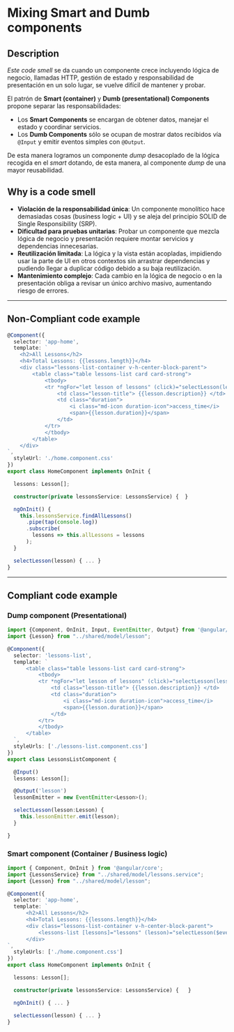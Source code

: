 # Mixing Smart and Dumb components
## Description
*Este code smell* se da cuando un componente crece incluyendo lógica de negocio, llamadas HTTP, gestión de estado y responsabilidad de presentación en un solo lugar, se vuelve difícil de mantener y probar. 

El patrón de **Smart (container)** y **Dumb (presentational) Components** propone separar las responsabilidades:
- Los **Smart Components** se encargan de obtener datos, manejar el estado y coordinar servicios.
- Los **Dumb Components** sólo se ocupan de mostrar datos recibidos vía `@Input` y emitir eventos simples con `@Output`.

De esta manera logramos un componente *dump* desacoplado de la lógica recogida en el *smart* dotando, de esta manera, al componente *dump* de una mayor reusabilidad.
## Why is a code smell
- **Violación de la responsabilidad única**: Un componente monolítico hace demasiadas cosas (business logic + UI) y se aleja del principio SOLID de Single Responsibility (SRP).
- **Dificultad para pruebas unitarias**: Probar un componente que mezcla lógica de negocio y presentación requiere montar servicios y dependencias innecesarias.
- **Reutilización limitada**: La lógica y la vista están acopladas, impidiendo usar la parte de UI en otros contextos sin arrastrar dependencias y pudiendo llegar a duplicar código debido a su baja reutilización.
- **Mantenimiento complejo**: Cada cambio en la lógica de negocio o en la presentación obliga a revisar un único archivo masivo, aumentando riesgo de errores.

---
## Non-Compliant code example
```typescript 
@Component({
  selector: 'app-home',
  template: `
    <h2>All Lessons</h2>
    <h4>Total Lessons: {{lessons.length}}</h4>
    <div class="lessons-list-container v-h-center-block-parent">
        <table class="table lessons-list card card-strong">
            <tbody>
            <tr *ngFor="let lesson of lessons" (click)="selectLesson(lesson)">
                <td class="lesson-title"> {{lesson.description}} </td>
                <td class="duration">
                    <i class="md-icon duration-icon">access_time</i>
                    <span>{{lesson.duration}}</span>
                </td>
            </tr>
            </tbody>
        </table>
    </div>
`,
  styleUrl: './home.component.css'
})
export class HomeComponent implements OnInit {

  lessons: Lesson[];

  constructor(private lessonsService: LessonsService) {  }

  ngOnInit() {
    this.lessonsService.findAllLessons()
      .pipe(tap(console.log))
      .subscribe(
        lessons => this.allLessons = lessons
      );
  }

  selectLesson(lesson) { ... }
}

```
---
## Compliant code example
### Dump component (Presentational)
```typescript
import {Component, OnInit, Input, EventEmitter, Output} from '@angular/core';
import {Lesson} from "../shared/model/lesson";

@Component({
  selector: 'lessons-list',
  template: `
      <table class="table lessons-list card card-strong">
          <tbody>
          <tr *ngFor="let lesson of lessons" (click)="selectLesson(lesson)">
              <td class="lesson-title"> {{lesson.description}} </td>
              <td class="duration">
                  <i class="md-icon duration-icon">access_time</i>
                  <span>{{lesson.duration}}</span>
              </td>
          </tr>
          </tbody>
      </table>  
  `,
  styleUrls: ['./lessons-list.component.css']
})
export class LessonsListComponent {

  @Input()
  lessons: Lesson[];

  @Output('lesson')
  lessonEmitter = new EventEmitter<Lesson>();

  selectLesson(lesson:Lesson) {
    this.lessonEmitter.emit(lesson);
  }

}
```
### Smart component (Container / Business logic)
```typescript
import { Component, OnInit } from '@angular/core';
import {LessonsService} from "../shared/model/lessons.service";
import {Lesson} from "../shared/model/lesson";

@Component({
  selector: 'app-home',
  template: `
      <h2>All Lessons</h2>
      <h4>Total Lessons: {{lessons.length}}</h4>
      <div class="lessons-list-container v-h-center-block-parent">
          <lessons-list [lessons]="lessons" (lesson)="selectLesson($event)"></lessons-list>
      </div>
`,
  styleUrls: ['./home.component.css']
})
export class HomeComponent implements OnInit {

  lessons: Lesson[];

  constructor(private lessonsService: LessonsService) {   }

  ngOnInit() { ... }

  selectLesson(lesson) { ... }
}
```

[1]:https://blog.angular-university.io/angular-2-smart-components-vs-presentation-components-whats-the-difference-when-to-use-each-and-why/

[3]:https://zydesoft.com/must-know-clean-code-principles-in-angular/

[4]:https://blog.stackademic.com/angular-smart-dumb-components-118f557b667c
[5]:https://jackthenomad.com/how-to-write-good-composable-and-pure-components-in-angular-2-1756945c0f5b
[6]:https://tejas-variya.medium.com/smart-vs-dumb-components-in-angular-the-secret-to-scalable-apps-49c2f49103eb